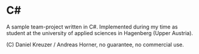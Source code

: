 # C#
A sample team-project written in C#. Implemented during my time as student at the university of applied sciences in Hagenberg (Upper Austria).

(C) Daniel Kreuzer / Andreas Horner, no guarantee, no commercial use.